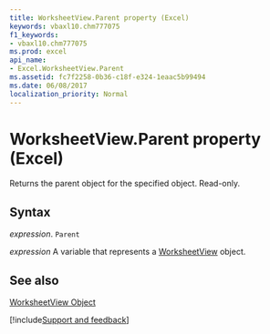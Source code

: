 ```yaml
---
title: WorksheetView.Parent property (Excel)
keywords: vbaxl10.chm777075
f1_keywords:
- vbaxl10.chm777075
ms.prod: excel
api_name:
- Excel.WorksheetView.Parent
ms.assetid: fc7f2258-0b36-c18f-e324-1eaac5b99494
ms.date: 06/08/2017
localization_priority: Normal
---
```



# WorksheetView.Parent property (Excel)

Returns the parent object for the specified object. Read-only.


## Syntax

_expression_. `Parent`

_expression_ A variable that represents a [WorksheetView](./Excel.WorksheetView.md) object.


## See also


[WorksheetView Object](Excel.WorksheetView.md)

[!include[Support and feedback](~/includes/feedback-boilerplate.md)]